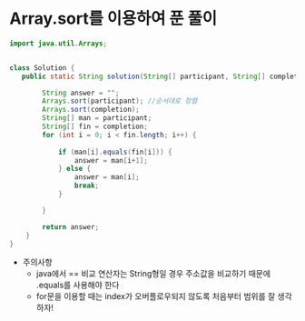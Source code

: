 # Array.sort를 이용하여 푼 풀이
  
```java
import java.util.Arrays;


class Solution {
   public static String solution(String[] participant, String[] completion) {

		String answer = "";
		Arrays.sort(participant); //순서대로 정렬
		Arrays.sort(completion);
		String[] man = participant;
		String[] fin = completion;
		for (int i = 0; i < fin.length; i++) {
            
			if (man[i].equals(fin[i])) {
                answer = man[i+1];
			} else {
				answer = man[i];
				break;
			}

		}

		return answer;
	}
}
```
- 주의사항 
  - java에서 == 비교 연산자는 String형일 경우 주소값을 비교하기 때문에 .equals를 사용해야 한다
  - for문을 이용할 때는 index가 오버플로우되지 않도록 처음부터 범위를 잘 생각하자!
